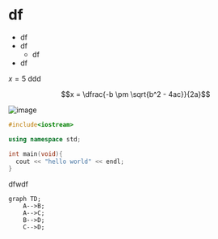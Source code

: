 

# df

* df
* df
  * df
* df



$x = 5$ ddd

$$x = \dfrac{-b \pm \sqrt{b^2 - 4ac}}{2a}$$


![image](https://user-images.githubusercontent.com/49647538/190938244-b74b65e8-e984-4201-a6c7-be6503bc46a9.png)


```C++
#include<iostream>

using namespace std;

int main(void){
  cout << "hello world" << endl;
}
```

dfwdf

```mermaid
graph TD;
    A-->B;
    A-->C;
    B-->D;
    C-->D;
```
